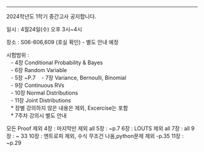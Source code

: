 
---
2024학년도 1학기 중간고사 공지합니다.

일시 : 4월24일(수) 오후 3시~4시

장소 : S06-606,609 (호실 확인) - 별도 안내 예정

시험범위 :  
   - 4장 Conditional Probability & Bayes  
   - 6장 Random Variable   
   - 5장 ~P.7
   - 7장 Variance, Bernoulli, Binomial   
   - 9장 Continuous RVs  
   - 10장 Normal Distributions  
   - 11장 Joint Distributions  
   * 장별 강의하지 않은 내용은 제외, Excercise는 포함  
   * 7주차 강의시 별도 안내

모든 Proof 제외
4장 : 마지막만 제외 all
5장 : ~p.7
6장 :  LOUTS 제외 all
7장 : all
9장 : ~ 33
10장 : 엔트로피 제외, 수식 무조건 나옴,python문제 제외 -p.35
11장 : ~p.29
